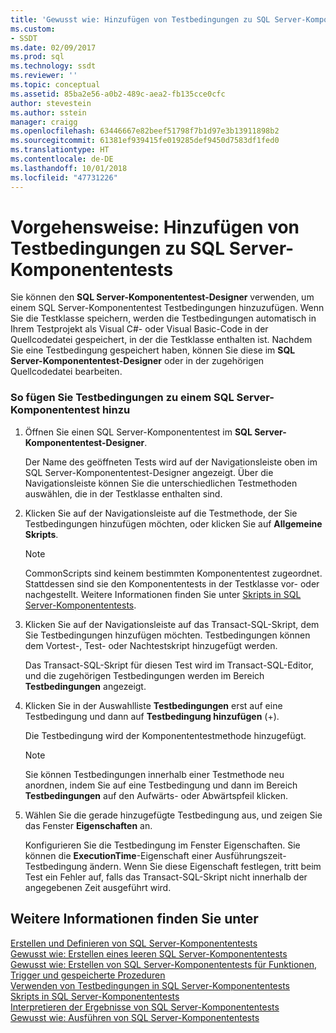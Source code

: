 ```yaml
---
title: 'Gewusst wie: Hinzufügen von Testbedingungen zu SQL Server-Komponententests | Microsoft-Dokumentation'
ms.custom:
- SSDT
ms.date: 02/09/2017
ms.prod: sql
ms.technology: ssdt
ms.reviewer: ''
ms.topic: conceptual
ms.assetid: 85ba2e56-a0b2-489c-aea2-fb135cce0cfc
author: stevestein
ms.author: sstein
manager: craigg
ms.openlocfilehash: 63446667e82beef51798f7b1d97e3b13911898b2
ms.sourcegitcommit: 61381ef939415fe019285def9450d7583df1fed0
ms.translationtype: HT
ms.contentlocale: de-DE
ms.lasthandoff: 10/01/2018
ms.locfileid: "47731226"
---
```

# <a name="how-to-add-test-conditions-to-sql-server-unit-tests"></a>Vorgehensweise: Hinzufügen von Testbedingungen zu SQL Server-Komponententests
Sie können den **SQL Server-Komponententest-Designer** verwenden, um einem SQL Server-Komponententest Testbedingungen hinzuzufügen. Wenn Sie die Testklasse speichern, werden die Testbedingungen automatisch in Ihrem Testprojekt als Visual C\#- oder Visual Basic-Code in der Quellcodedatei gespeichert, in der die Testklasse enthalten ist. Nachdem Sie eine Testbedingung gespeichert haben, können Sie diese im **SQL Server-Komponententest-Designer** oder in der zugehörigen Quellcodedatei bearbeiten.  
  
### <a name="to-add-test-conditions-to-a-sql-server-unit-test"></a>So fügen Sie Testbedingungen zu einem SQL Server-Komponententest hinzu  
  
1.  Öffnen Sie einen SQL Server-Komponententest im **SQL Server-Komponententest-Designer**.  
  
    Der Name des geöffneten Tests wird auf der Navigationsleiste oben im SQL Server-Komponententest-Designer angezeigt. Über die Navigationsleiste können Sie die unterschiedlichen Testmethoden auswählen, die in der Testklasse enthalten sind.  
  
2.  Klicken Sie auf der Navigationsleiste auf die Testmethode, der Sie Testbedingungen hinzufügen möchten, oder klicken Sie auf **Allgemeine Skripts**.  
  
    > [!NOTE]  
    > CommonScripts sind keinem bestimmten Komponententest zugeordnet. Stattdessen sind sie den Komponententests in der Testklasse vor- oder nachgestellt. Weitere Informationen finden Sie unter [Skripts in SQL Server-Komponententests](../ssdt/scripts-in-sql-server-unit-tests.md).  
  
3.  Klicken Sie auf der Navigationsleiste auf das Transact\-SQL-Skript, dem Sie Testbedingungen hinzufügen möchten. Testbedingungen können dem Vortest-, Test- oder Nachtestskript hinzugefügt werden.  
  
    Das Transact\-SQL-Skript für diesen Test wird im Transact\-SQL-Editor, und die zugehörigen Testbedingungen werden im Bereich **Testbedingungen** angezeigt.  
  
4.  Klicken Sie in der Auswahlliste **Testbedingungen** erst auf eine Testbedingung und dann auf **Testbedingung hinzufügen** (+).  
  
    Die Testbedingung wird der Komponententestmethode hinzugefügt.  
  
    > [!NOTE]  
    > Sie können Testbedingungen innerhalb einer Testmethode neu anordnen, indem Sie auf eine Testbedingung und dann im Bereich **Testbedingungen** auf den Aufwärts- oder Abwärtspfeil klicken.  
  
5.  Wählen Sie die gerade hinzugefügte Testbedingung aus, und zeigen Sie das Fenster **Eigenschaften** an.  
  
    Konfigurieren Sie die Testbedingung im Fenster Eigenschaften. Sie können die **ExecutionTime**-Eigenschaft einer Ausführungszeit-Testbedingung ändern. Wenn Sie diese Eigenschaft festlegen, tritt beim Test ein Fehler auf, falls das Transact\-SQL-Skript nicht innerhalb der angegebenen Zeit ausgeführt wird.  
  
## <a name="see-also"></a>Weitere Informationen finden Sie unter  
[Erstellen und Definieren von SQL Server-Komponententests](../ssdt/creating-and-defining-sql-server-unit-tests.md)  
[Gewusst wie: Erstellen eines leeren SQL Server-Komponententests](../ssdt/how-to-create-an-empty-sql-server-unit-test.md)  
[Gewusst wie: Erstellen von SQL Server-Komponententests für Funktionen, Trigger und gespeicherte Prozeduren](../ssdt/how-to-create-unit-tests-for-functions-triggers-stored-procedures.md)  
[Verwenden von Testbedingungen in SQL Server-Komponententests](../ssdt/using-test-conditions-in-sql-server-unit-tests.md)  
[Skripts in SQL Server-Komponententests](../ssdt/scripts-in-sql-server-unit-tests.md)  
[Interpretieren der Ergebnisse von SQL Server-Komponententests](../ssdt/interpreting-sql-server-unit-test-results.md)  
[Gewusst wie: Ausführen von SQL Server-Komponententests](../ssdt/how-to-run-sql-server-unit-tests.md)  
  

